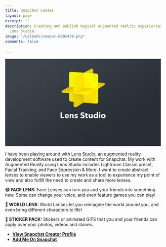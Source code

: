 ```yaml
---
title: Snapchat Lenses
layout: page
excerpt: ''
description: Creating and publish magical augmented reality experiences with Snapchat
  Lens Studio.
image: "/uploads/snapar-800x439.png"
comments: false

---
```

![](/uploads/snapchat-lens-studio.jpg)

I have been playing around with [Lens Studio](https://lensstudio.snapchat.com/ "Snapchat Lens Studio"), an augmented reality development software used to create content for Snapchat. My work with Augmented Reality using Lens Studio includes Lightroom Classic preset, Facial Tracking, and Face Expression & More. I want to create abstract lenses to enable viewers to use my work as a tool to experience my point of view and also fulfill the need to create and share more lenses.

**😄  FACE LENS:** Face Lenses can turn you and your friends into something new. Some can change your voice, and even feature games you can play!

**🌿  WORLD LENS**: World Lenses let you reimagine the world around you, and even bring different characters to life!

**📱 STICKER PACK:** Stickers or animated GIFS that you and your friends can apply over your photos, videos and stories.

* [**View Snapchat Creator Profile**](https://lensstudio.snapchat.com/creator/hRA20nRLvMFgIhhbvR0gmA "Snapchat Creator Profile")
* [**Add Me On Snapchat**](https://snapchat.com/add/bakarimustafa "Add Me on Snap")